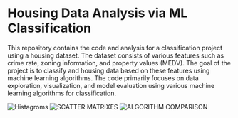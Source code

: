 # Housing Data Analysis via ML Classification

This repository contains the code and analysis for a classification project using a housing dataset. The dataset consists of various features such as crime rate, zoning information, and property values (MEDV). The goal of the project is to classify and housing data based on these features using machine learning algorithms. The code primarily focuses on data exploration, visualization, and model evaluation using various machine learning algorithms for classification.

![Histagroms](https://github.com/efemcirpar/Housing-Data-Analysis-via-ML-Classification/assets/128602263/6c292741-be9c-4c81-8cd1-2fbc419190a1)
![SCATTER MATRIXES](https://github.com/efemcirpar/Housing-Data-Analysis-via-ML-Classification/assets/128602263/1c61c4b3-6c53-4cda-b6ce-d7bbcf0a6be7)
![ALGORITHM COMPARISON](https://github.com/efemcirpar/Housing-Data-Analysis-via-ML-Classification/assets/128602263/cda77a47-47ae-4a3d-9f60-8bc153ba1ea8)
